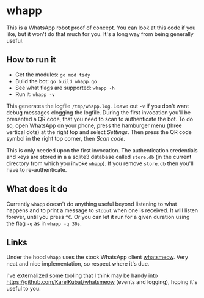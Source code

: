 # whapp

This is a WhatsApp robot proof of concept. You can look at this code if you like, but it won't do that much for you. It's a long way from being generally useful.

## How to run it

- Get the modules: `go mod tidy`
- Build the bot: `go build whapp.go`
- See what flags are supported: `whapp -h`
- Run it: `whapp -v`

This generates the logfile `/tmp/whapp.log`. Leave out `-v` if you don't want debug messages clogging the logfile. During the first invocation you'll be presented a QR code, that you need to scan to authenticate the bot. To do so, open WhatsApp on your phone, press the hamburger menu (three vertical dots) at the right top and select *Settings*. Then press the QR code symbol in the right top corner, then *Scan code*.

This is only needed upon the first invocation. The authentication credentials and keys are stored in a a sqlite3 database called `store.db` (in the current directory from which you invoke `whapp`). If you remove `store.db` then you'll have to re-authenticate.

## What does it do

Currently `whapp` doesn't do anything useful beyond listening to what happens and to print a message to `stdout` when one is received. It will listen forever, until you press `^C`. Or you can let it run for a given duration using the flag `-q` as in `whapp -q 30s`.

## Links

Under the hood `whapp` uses the stock WhatsApp client [whatsmeow](http://go.mau.fi/whatsmeow). Very neat and nice implementation, so respect where it's due.

I've externalized some tooling that I think may be handy into https://github.com/KarelKubat/whatsmeow (events and logging), hoping it's useful to you.